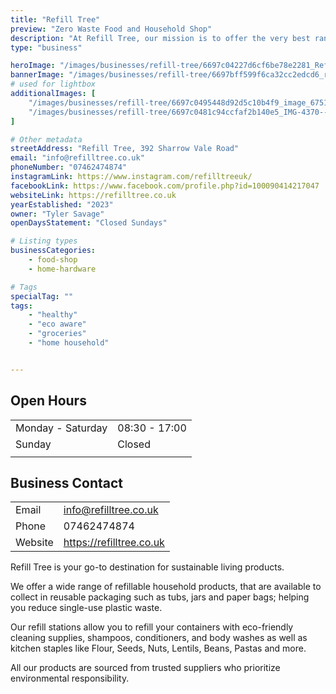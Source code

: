 ```yaml
---
title: "Refill Tree"
preview: "Zero Waste Food and Household Shop"
description: "At Refill Tree, our mission is to offer the very best range of household cleaning products, dried foods and oils with a sustainable, zero waste packaging approach. Simply bring your empty jars and containers, weigh them and fill them with a product (which are all marked with the price per gram), then weigh them again so you're only paying for what you get. "
type: "business"

heroImage: "/images/businesses/refill-tree/6697c04227d6cf6be78e2281_Refill-Tree-Thumbnail.jpg"
bannerImage: "/images/businesses/refill-tree/6697bff599f6ca32cc2edcd6_refill-tree-thumb.jpg"
# used for lightbox
additionalImages: [
    "/images/businesses/refill-tree/6697c0495448d92d5c10b4f9_image_67516161---Tyler-Savage.JPG",
    "/images/businesses/refill-tree/6697c0481c94ccfaf2b140e5_IMG-4370---Tyler-Savage.jpg"
]

# Other metadata
streetAddress: "Refill Tree, 392 Sharrow Vale Road"
email: "info@refilltree.co.uk"
phoneNumber: "07462474874"
instagramLink: https://www.instagram.com/refilltreeuk/
facebookLink: https://www.facebook.com/profile.php?id=100090414217047
websiteLink: https://refilltree.co.uk
yearEstablished: "2023"
owner: "Tyler Savage"
openDaysStatement: "Closed Sundays"

# Listing types
businessCategories:
    - food-shop
    - home-hardware

# Tags
specialTag: ""
tags:
    - "healthy"
    - "eco aware"
    - "groceries"
    - "home household"


---
```


## Open Hours

|                   |               |
| ----------------- | ------------- |
| Monday - Saturday | 08:30 - 17:00 |
| Sunday            | Closed        |
|                   |               |

## Business Contact

|         |                          |
| ------- | ------------------------ |
| Email   | info@refilltree.co.uk    |
| Phone   | 07462474874              |
| Website | https://refilltree.co.uk |

Refill Tree is your go-to destination for sustainable living products.

We offer a wide range of refillable household products, that are available to collect in reusable packaging such as tubs, jars and paper bags; helping you reduce single-use plastic waste.

Our refill stations allow you to refill your containers with eco-friendly cleaning supplies, shampoos, conditioners, and body washes as well as kitchen staples like Flour, Seeds, Nuts, Lentils, Beans, Pastas and more.

All our products are sourced from trusted suppliers who prioritize environmental responsibility.
